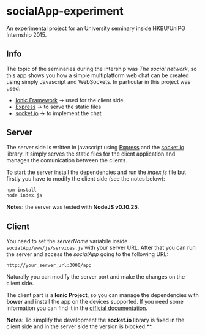 # socialApp-experiment
An experimental project for an University seminary inside HKBU/UniPG Internship 2015.

## Info

The topic of the seminaries during the intership was *The social network*, so this app shows you how a simple multiplatform web chat can be created using simply Javascript and WebSockets. In particular in this project was used:

* [Ionic Framework](http://ionicframework.com/) -> used for the client side
* [Express](http://expressjs.com/) -> to serve the static files
* [socket.io](http://socket.io/) -> to implement the chat

## Server

The server side is written in javascript using [Express](http://expressjs.com/) and the [socket.io](http://socket.io/) library. It simply serves the static files for the client application and manages the comunication between the clients.

To start the server install the dependencies and run the *index.js* file but firstly you have to modify the client side (see the notes below):

```bash
npm install
node index.js
```

**Notes:** the server was tested with **NodeJS v0.10.25**.

## Client

You need to set the *serverName* variabile inside `socialApp/www/js/services.js` with your server URL. After that you can run the server and access the *socialApp* going to the following URL:

```
http://your_server_url:3000/app
```

Naturally you can modify the server port and make the changes on the client side.

The client part is a **Ionic Project**, so you can manage the dependencies with **bower** and install the app on the devices supported. If you need some information you can find it in the [official documentation](http://ionicframework.com/docs/cli/).

**Notes:** To simplify the development the **socket.io** library is fixed in the client side and in the server side the version is blocked.**.
